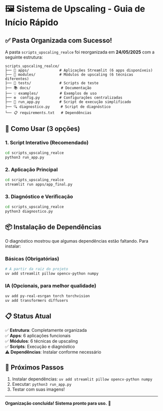# 🖼️ Sistema de Upscaling - Guia de Início Rápido

## ✅ Pasta Organizada com Sucesso!

A pasta `scripts_upscaling_realce` foi reorganizada em **24/05/2025** com a seguinte estrutura:

```
scripts_upscaling_realce/
├── 📱 apps/              # Aplicações Streamlit (6 apps disponíveis)
├── 🔧 modules/           # Módulos de upscaling (6 técnicas diferentes)
├── 🧪 tests/             # Scripts de teste
├── 📚 docs/              # Documentação
├── 💡 examples/          # Exemplos de uso
├── ⚙️  config.py         # Configurações centralizadas
├── 🚀 run_app.py         # Script de execução simplificado
├── 🔍 diagnostico.py     # Script de diagnóstico
└── 📋 requirements.txt   # Dependências
```

## 🚀 Como Usar (3 opções)

### 1. Script Interativo (Recomendado)
```bash
cd scripts_upscaling_realce
python3 run_app.py
```

### 2. Aplicação Principal
```bash
cd scripts_upscaling_realce
streamlit run apps/app_final.py
```

### 3. Diagnóstico e Verificação
```bash
cd scripts_upscaling_realce
python3 diagnostico.py
```

## 📦 Instalação de Dependências

O diagnóstico mostrou que algumas dependências estão faltando. Para instalar:

### Básicas (Obrigatórias)
```bash
# A partir da raiz do projeto
uv add streamlit pillow opencv-python numpy
```

### IA (Opcionais, para melhor qualidade)
```bash
uv add py-real-esrgan torch torchvision
uv add transformers diffusers
```

## 📋 Status Atual

✅ **Estrutura**: Completamente organizada  
✅ **Apps**: 6 aplicações funcionais  
✅ **Módulos**: 6 técnicas de upscaling  
✅ **Scripts**: Execução e diagnóstico  
⚠️  **Dependências**: Instalar conforme necessário  

## 🎯 Próximos Passos

1. Instalar dependências: `uv add streamlit pillow opencv-python numpy`
2. Executar: `python3 run_app.py`
3. Testar com suas imagens!

---
**Organização concluída! Sistema pronto para uso.** 🎉
